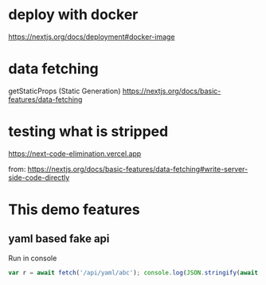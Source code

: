 # deploy with docker

https://nextjs.org/docs/deployment#docker-image

# data fetching
getStaticProps (Static Generation)
https://nextjs.org/docs/basic-features/data-fetching

# testing what is stripped
https://next-code-elimination.vercel.app

from: https://nextjs.org/docs/basic-features/data-fetching#write-server-side-code-directly

# This demo features
## yaml based fake api

Run in console
```js
var r = await fetch('/api/yaml/abc'); console.log(JSON.stringify(await r.json(), null, 4))
```